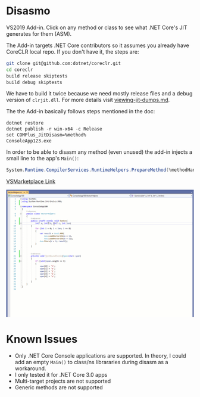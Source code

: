 # Disasmo
VS2019 Add-in. 
Click on any method or class to see what .NET Core's JIT generates for them (ASM).

The Add-in targets .NET Core contributors so it assumes you already have CoreCLR local repo.
If you don't have it, the steps are:
```bash
git clone git@github.com:dotnet/coreclr.git
cd coreclr
build release skiptests
build debug skiptests
```
We have to build it twice because we need mostly release files and a debug version of `clrjit.dll`. For more details visit [viewing-jit-dumps.md](https://github.com/dotnet/coreclr/blob/master/Documentation/building/viewing-jit-dumps.md).

The the Add-in basically follows steps mentioned in the doc:
```
dotnet restore
dotnet publish -r win-x64 -c Release
set COMPlus_JitDisasm=%method%
ConsoleApp123.exe
```
In order to be able to disasm any method (even unused) the add-in injects a small line to the app's `Main()`:
```csharp
System.Runtime.CompilerServices.RuntimeHelpers.PrepareMethod(%methodHandle%);
```

[VSMarketplace Link](https://marketplace.visualstudio.com/items?itemName=EgorBogatov.Disasmo)

![demo](images/screenshot.gif)

# Known Issues
* Only .NET Core Console applications are supported. In theory, I could add an empty `Main()` to class/ns librararies during disasm as a workaround.
* I only tested it for .NET Core 3.0 apps
* Multi-target projects are not supported
* Generic methods are not supported
